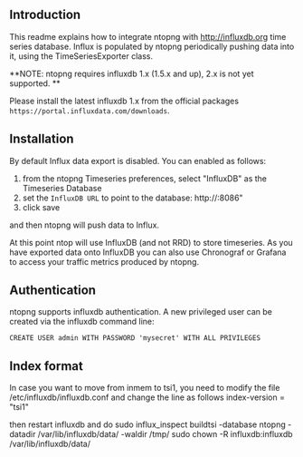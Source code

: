 Introduction
------------
This readme explains how to integrate ntopng with http://influxdb.org time series database.
Influx is populated by ntopng periodically pushing data into it, using the TimeSeriesExporter class.

**NOTE: ntopng requires influxdb 1.x (1.5.x and up), 2.x is not yet supported. **

Please install the latest influxdb 1.x from the official packages `https://portal.influxdata.com/downloads`.

Installation
------------
By default Influx data export is disabled. You can enabled as follows:

1. from the ntopng Timeseries preferences, select "InfluxDB" as the Timeseries Database
2. set the `InfluxDB URL` to point to the database: http://<host where Influx is running>:8086"
3. click save

and then ntopng will push data to Influx.

At this point ntop will use InfluxDB (and not RRD) to store timeseries. As you have exported data onto InfluxDB
you can also use Chronograf or Grafana to access your traffic metrics produced by ntopng.

Authentication
--------------

ntopng supports influxdb authentication.
A new privileged user can be created via the influxdb command line:

`CREATE USER admin WITH PASSWORD 'mysecret' WITH ALL PRIVILEGES`

Index format
-----------
In case you want to move from inmem to tsi1, you need to modify the file
/etc/influxdb/influxdb.conf and change the line as follows
index-version = "tsi1"

then restart influxdb and do 
sudo influx_inspect buildtsi -database ntopng -datadir /var/lib/influxdb/data/ -waldir /tmp/
sudo chown -R influxdb:influxdb /var/lib/influxdb/data/
